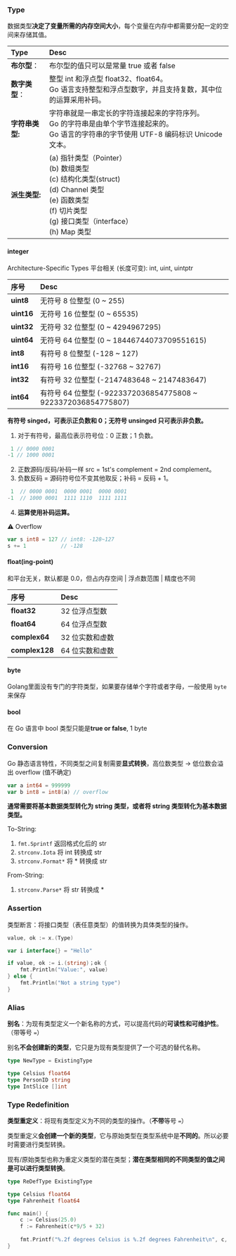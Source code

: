 ### Type

数据类型**决定了变量所需的内存空间大小**，每个变量在内存中都需要分配一定的空间来存储其值。

| Type            | Desc                                                         |
| :-------------- | :----------------------------------------------------------- |
| **布尔型**：    | 布尔型的值只可以是常量 true 或者 false                       |
| **数字类型**：  | 整型 int 和浮点型 float32、float64。<br />Go 语言支持整型和浮点型数字，并且支持复数，其中位的运算采用补码。 |
| **字符串类型:** | 字符串就是一串定长的字符连接起来的字符序列。<br />Go 的字符串是由单个字节连接起来的。<br />Go 语言的字符串的字节使用 UTF-8 编码标识 Unicode 文本。 |
| **派生类型:**   | (a) 指针类型（Pointer）<br />(b) 数组类型<br />(c) 结构化类型(struct)<br />(d) Channel 类型<br />(e) 函数类型<br />(f) 切片类型<br />(g) 接口类型（interface）<br />(h) Map 类型 |

#### integer

Architecture-Specific Types 平台相关 (长度可变): int, uint, uintptr

| 序号       | Desc                                                         |
| :--------- | :----------------------------------------------------------- |
| **uint8**  | 无符号 8  位整型 (0 ~ 255)                                   |
| **uint16** | 无符号 16 位整型 (0 ~ 65535)                                 |
| **uint32** | 无符号 32 位整型 (0 ~ 4294967295)                            |
| **uint64** | 无符号 64 位整型 (0 ~ 18446744073709551615)                  |
| **int8**   | 有符号 8  位整型 (-128 ~ 127)                                |
| **int16**  | 有符号 16 位整型 (-32768 ~ 32767)                            |
| **int32**  | 有符号 32 位整型 (-2147483648 ~ 2147483647)                  |
| **int64**  | 有符号 64 位整型 (-9223372036854775808 ~ 9223372036854775807) |

**有符号 singed，可表示正负数和 0；无符号 unsinged 只可表示非负数。**

1. 对于有符号，最高位表示符号位：0 正数；1 负数。

```go
 1 // 0000 0001
-1 // 1000 0001
```

2. 正数源码/反码/补码一样 src = 1st's complement = 2nd complement。
3. 负数反码 = 源码符号位不变其他取反；补码 = 反码 + 1。

```go
 1  // 0000 0001  0000 0001  0000 0001
-1  // 1000 0001  1111 1110  1111 1111
```

4. **运算使用补码运算。**

:warning: Overflow

```go
var s int8 = 127 // int8: -128~127
s += 1           // -128
```

#### float(ing-point)

和平台无关，默认都是 0.0，但占内存空间 | 浮点数范围 | 精度也不同

| 序号           | Desc            |
| :------------- | :-------------- |
| **float32**    | 32 位浮点型数   |
| **float64**    | 64 位浮点型数   |
| **complex64**  | 32 位实数和虚数 |
| **complex128** | 64 位实数和虚数 |

#### byte

Golang里面没有专门的字符类型，如果要存储单个字符或者字母，一般使用 `byte` 来保存

#### bool

在 Go 语言中 bool 类型只能是**true or false**, 1 byte

### Conversion

Go 静态语言特性，不同类型之间复制需要**显式转换**，高位数类型 → 低位数会溢出 overflow (值不确定)

```go
var a int64 = 999999
var b int8 = int8(a) // overflow
```

**通常需要将基本数据类型转化为 string 类型，或者将 string 类型转化为基本数据类型。**

To-String:

1. `fmt.Sprintf` 返回格式化后的 str
2. `strconv.Iota` 将 int 转换成 str 
3. `strconv.Format*` 将 * 转换成 str

From-String:

1. `strconv.Parse*` 将 str 转换成 *

### Assertion

类型断言：将接口类型（表任意类型）的值转换为具体类型的操作。

```go
value, ok := x.(Type)
```

```go
var i interface{} = "Hello"

if value, ok := i.(string)；ok {
    fmt.Println("Value:", value)
} else {
    fmt.Println("Not a string type")
}
```

### Alias

**别名**：为现有类型定义一个新名称的方式，可以提高代码的**可读性和可维护性**。（带等号 `=`）

别名**不会创建新的类型**，它只是为现有类型提供了一个可选的替代名称。

```go
type NewType = ExistingType
```

```go
type Celsius float64
type PersonID string
type IntSlice []int
```

### Type Redefinition

**类型重定义**：将现有类型定义为不同的类型的操作。（**不带**等号 `=`）

类型重定义**会创建一个新的类型**，它与原始类型在类型系统中是**不同的**。所以必要时需要进行类型转换。

现有/原始类型也称为重定义类型的潜在类型；**潜在类型相同的不同类型的值之间是可以进行类型转换**。

```go
type ReDefType ExistingType
```

```go
type Celsius float64
type Fahrenheit float64

func main() {
    c := Celsius(25.0)
    f := Fahrenheit(c*9/5 + 32)
    
    fmt.Printf("%.2f degrees Celsius is %.2f degrees Fahrenheit\n", c, f)
}
```

